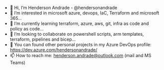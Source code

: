 - 👋 Hi, I’m Henderson Andrade - @hendersonandrade
- 👀 I’m interested in microsoft azure, devops, IaC, Terraform and microsoft 365...
- 🌱 I’m currently learning terraform, azure, aws, git, infra as code and policy as code...
- 💞️ I’m looking to collaborate on powershell scripts, arm templates, terraform, pipelines and bicep...
- 👀 You can found other personal projects in my Azure DevOps profile: https://dev.azure.com/hendersonandrade/
- 📫 How to reach me: henderson.andrade@outlook.com (mail and MS Teams)

<!---
hendersonandrade/hendersonandrade is a ✨ special ✨ repository because its `README.md` (this file) appears on your GitHub profile.
You can click the Preview link to take a look at your changes.
--->
